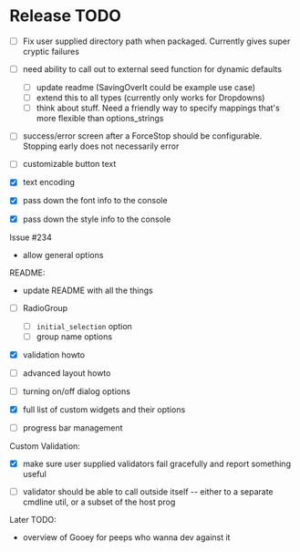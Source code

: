 Release TODO
============

 - [ ] Fix user supplied directory path when packaged. Currently gives super cryptic failures
 - [ ] need ability to call out to external seed function for dynamic defaults
    - [ ] update readme (SavingOverIt could be example use case)
    - [ ] extend this to all types (currently only works for Dropdowns)
    - [ ] think about stuff. Need a friendly way to specify mappings that's more
          flexible than options_strings
 - [ ] success/error screen after a ForceStop should be configurable. Stopping early does not necessarily error

 - [ ] customizable button text
 - [X] text encoding
 - [X] pass down the font info to the console
 - [X] pass down the style info to the console


Issue #234
 - allow general options

README:

 - update README with all the things
 - [ ] RadioGroup
    - [ ] `initial_selection` option
    - [ ] group name options
 - [X] validation howto
 - [ ] advanced layout howto
 - [ ] turning on/off dialog options
 - [X] full list of custom widgets and their options
 - [ ] progress bar management


Custom Validation:

 - [X] make sure user supplied validators fail gracefully and report something useful
 - [ ] validator should be able to call outside itself -- either to a separate cmdline util, or a subset of the host prog


Later TODO:
 - overview of Gooey for peeps who wanna dev against it
